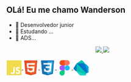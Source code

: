 ## OLá! Eu me chamo Wanderson 
- 👋 Desenvolvedor junior
- 🌱 Estudando ...
- 💞️ ADS...


<div align="center">
  <a href="https://github.com/WsilvaM"/WsilvaM>
  <img height="180em" src="https://github-readme-stats.vercel.app/api?username=WsilvaM&show_icons=true&theme=dracula&include_all_commits=ture&count_private=true"/>
 <img height="180em" src="https://github-readme-stats.vercel.app/api/top-langs/?username=WsilvaM&layout=compact&langs_count=7&theme=dracula"/>
</div
 
    
    
    
    
    
<div style="display: inline_block"><br>
  <img align="center" alt="WsilvaM-Js" height="40" width="40" src="https://raw.githubusercontent.com/devicons/devicon/master/icons/javascript/javascript-plain.svg">
  <img align="center" alt="WsilvaM-html" height="40" width="40" src="https://raw.githubusercontent.com/devicons/devicon/master/icons/html5/html5-original.svg">
 <img align="center" alt="WsilvaM-CSS" height="40" width="40" src="https://raw.githubusercontent.com/devicons/devicon/master/icons/css3/css3-original.svg">
  <img align="center" alt="WsilvaM-figma" height="40" width="40" src="https://raw.githubusercontent.com/devicons/devicon/master/icons/figma/figma-original.svg">
  <img align="center" alt="WsilvaM-dart" height="40" width="40" src="https://raw.githubusercontent.com/devicons/devicon/master/icons/dart/dart-original.svg">


</div>
 
 ##
 
 
